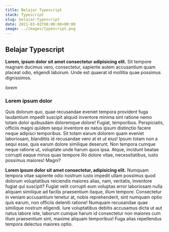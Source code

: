```yaml
---
title: Belajar Typescript
stack: Typescript
slug: belajar-typescript
date: 2021-03-02T00:00:00+00:00
image: ../images/typescript.png
---
```


## Belajar Typescript

**Lorem, ipsum dolor sit amet consectetur adipisicing elit.** Sit tempore magnam ducimus vero, consectetur, sapiente autem accusantium quam placeat odio, eligendi laborum. Unde est quaerat id mollitia quae possimus dignissimos.

*lorem*

### Lorem ipsum dolor

Quis dolorum quo, quae recusandae eveniet tempora provident fuga laudantium impedit suscipit aliquid inventore minima sint ratione nemo totam dolor quibusdam doloremque dolore! Fugiat, temporibus. Perspiciatis, officiis magni quidem sequi inventore ex natus ipsum distinctio facere neque adipisci temporibus. Sit totam earum dolorem quam eveniet laboriosam, blanditiis id recusandae vero at et ut eius! Ipsum totam non a sequi esse, quis earum dolore similique deserunt. Non tempora cumque neque ratione ut, voluptate unde harum quos ipsa. Atque, incidunt beatae corrupti eaque minus quas tempore illo dolore vitae, necessitatibus, iusto possimus maiores! Magni?

**Lorem ipsum dolor sit amet consectetur, adipisicing elit.** Numquam tempora vitae sapiente odio nostrum iusto impedit ullam possimus quod dolorum voluptatibus reiciendis maiores alias, nam, veritatis, inventore fugiat qui suscipit? Fugiat velit corrupti eum voluptas error laboriosam nulla aliquam similique ad facilis praesentium itaque, illum tempore. Consectetur in veniam accusantium tenetur at, nobis reprehenderit, sint numquam optio quis earum, non officiis deleniti ratione! Numquam recusandae quae similique nostrum eligendi. Iure voluptatibus debitis accusamus dicta ut aut natus labore iste, laborum cumque harum id consectetur non maiores cum illum praesentium sint, maxime aliquam temporibus! Fuga alias repellendus tempora delectus maiores optio.